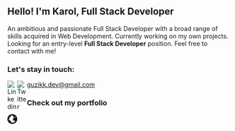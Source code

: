 ## Hello! I'm Karol, Full Stack Developer

<p>An ambitious and passionate Full Stack Developer with a broad range of skills acquired in Web Development. Currently working on my own projects. Looking for an entry-level <strong>Full Stack Developer</strong> position. Feel free to contact with me!</p>

### Let's stay in touch:

[<img align="left" alt="Linkedin" width="22px" src="https://cdn.jsdelivr.net/npm/simple-icons@v3/icons/linkedin.svg" />][linkedin]
[<img align="left" alt="Twitter" width="22px" src="https://cdn.jsdelivr.net/npm/simple-icons@v3/icons/twitter.svg" />][twitter]
<span>guzikk.dev@gmail.com</span>

### Check out my portfolio

[<img align="left" alt="portfolio" width="22px" src="https://raw.githubusercontent.com/iconic/open-iconic/master/svg/globe.svg">][portfolio]

<br />
<br />

[linkedin]: https://www.linkedin.com/in/karolguzik/
[twitter]: https://twitter.com/guzik_karol
[portfolio]: https://www.karolguzik.com
